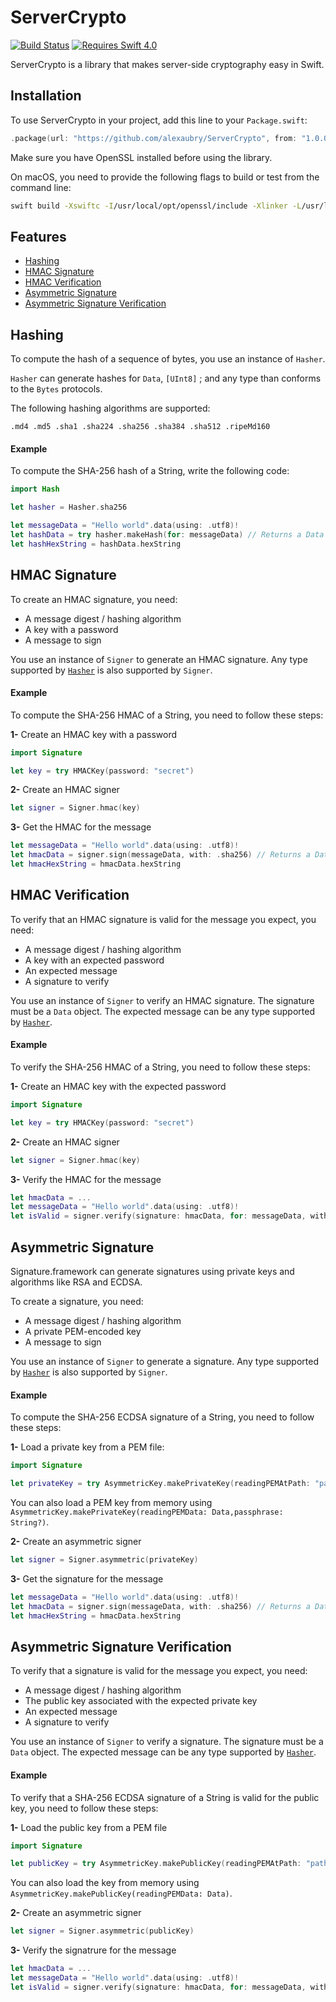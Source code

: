 # ServerCrypto

[![Build Status](https://travis-ci.org/alexaubry/ServerCrypto.svg?branch=master)](https://travis-ci.org/alexaubry/ServerCrypto)
[![Requires Swift 4.0](https://img.shields.io/badge/Swift-4.0-ee4f37.svg)]()

ServerCrypto is a library that makes server-side cryptography easy in Swift.

## Installation

To use ServerCrypto in your project, add this line to your `Package.swift`:

~~~swift
.package(url: "https://github.com/alexaubry/ServerCrypto", from: "1.0.0")
~~~

Make sure you have OpenSSL installed before using the library.

On macOS, you need to provide the following flags to build or test from the command line:

~~~bash
swift build -Xswiftc -I/usr/local/opt/openssl/include -Xlinker -L/usr/local/opt/openssl/lib
~~~

## Features

- [Hashing](#hashing)
- [HMAC Signature](#hmac-signature)
- [HMAC Verification](#hmac-verification)
- [Asymmetric Signature](#asymmetric-signature)
- [Asymmetric Signature Verification](#asymmetric-signature-verification)

## Hashing

To compute the hash of a sequence of bytes, you use an instance of `Hasher`.

`Hasher` can generate hashes for `Data`, `[UInt8]` ; and any type than conforms to the `Bytes` protocols.

The following hashing algorithms are supported:

~~~
.md4 .md5 .sha1 .sha224 .sha256 .sha384 .sha512 .ripeMd160
~~~

#### Example

To compute the SHA-256 hash of a String, write the following code:

~~~swift
import Hash

let hasher = Hasher.sha256

let messageData = "Hello world".data(using: .utf8)!
let hashData = try hasher.makeHash(for: messageData) // Returns a Data object
let hashHexString = hashData.hexString
~~~

## HMAC Signature

To create an HMAC signature, you need:

- A message digest / hashing algorithm
- A key with a password
- A message to sign

You use an instance of `Signer` to generate an HMAC signature. Any type supported by [`Hasher`](#hashing) is also supported by `Signer`.

#### Example

To compute the SHA-256 HMAC of a String, you need to follow these steps:

**1-** Create an HMAC key with a password

~~~swift
import Signature

let key = try HMACKey(password: "secret")
~~~

**2-** Create an HMAC signer

~~~swift
let signer = Signer.hmac(key)
~~~

**3-** Get the HMAC for the message

~~~swift
let messageData = "Hello world".data(using: .utf8)!
let hmacData = signer.sign(messageData, with: .sha256) // Returns a Data object
let hmacHexString = hmacData.hexString
~~~

## HMAC Verification

To verify that an HMAC signature is valid for the message you expect, you need:

- A message digest / hashing algorithm
- A key with an expected password
- An expected message
- A signature to verify

You use an instance of `Signer` to verify an HMAC signature. The signature must be a `Data` object. The expected message can be any type supported by [`Hasher`](#hashing).

#### Example

To verify the SHA-256 HMAC of a String, you need to follow these steps:

**1-** Create an HMAC key with the expected password

~~~swift
import Signature

let key = try HMACKey(password: "secret")
~~~

**2-** Create an HMAC signer

~~~swift
let signer = Signer.hmac(key)
~~~

**3-** Verify the HMAC for the message

~~~swift
let hmacData = ...
let messageData = "Hello world".data(using: .utf8)!
let isValid = signer.verify(signature: hmacData, for: messageData, with: .sha256) // Returns a Bool
~~~

## Asymmetric Signature

Signature.framework can generate signatures using private keys and algorithms like RSA and ECDSA.

To create a signature, you need:

- A message digest / hashing algorithm
- A private PEM-encoded key
- A message to sign

You use an instance of `Signer` to generate a signature. Any type supported by [`Hasher`](#hashing) is also supported by `Signer`.

#### Example

To compute the SHA-256 ECDSA signature of a String, you need to follow these steps:

**1-** Load a private key from a PEM file:

~~~swift
import Signature

let privateKey = try AsymmetricKey.makePrivateKey(readingPEMAtPath: "path/to/public/key.pem", passphrase: "...")
~~~

You can also load a PEM key from memory using `AsymmetricKey.makePrivateKey(readingPEMData: Data,passphrase: String?)`.

**2-** Create an asymmetric signer

~~~swift
let signer = Signer.asymmetric(privateKey)
~~~

**3-** Get the signature for the message

~~~swift
let messageData = "Hello world".data(using: .utf8)!
let hmacData = signer.sign(messageData, with: .sha256) // Returns a Data object
let hmacHexString = hmacData.hexString
~~~

## Asymmetric Signature Verification

To verify that a signature is valid for the message you expect, you need:

- A message digest / hashing algorithm
- The public key associated with the expected private key
- An expected message
- A signature to verify

You use an instance of `Signer` to verify a signature. The signature must be a `Data` object. The expected message can be any type supported by [`Hasher`](#hashing).

#### Example

To verify that a SHA-256 ECDSA signature of a String is valid for the public key, you need to follow these steps:

**1-** Load the public key from a PEM file

~~~swift
import Signature

let publicKey = try AsymmetricKey.makePublicKey(readingPEMAtPath: "path/to/private/key.pem")
~~~

You can also load the key from memory using `AsymmetricKey.makePublicKey(readingPEMData: Data)`.

**2-** Create an asymmetric signer

~~~swift
let signer = Signer.asymmetric(publicKey)
~~~

**3-** Verify the signatrure for the message

~~~swift
let hmacData = ...
let messageData = "Hello world".data(using: .utf8)!
let isValid = signer.verify(signature: hmacData, for: messageData, with: .sha256) // Returns a Bool
~~~
